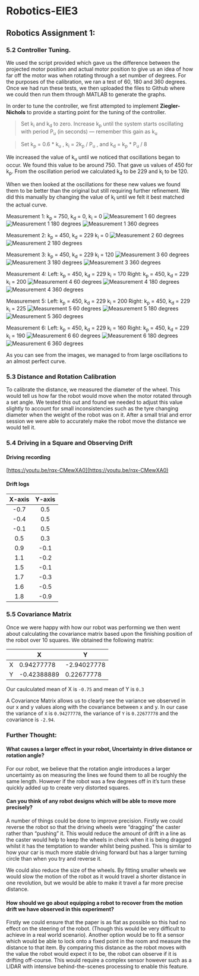 # Robotics-EIE3
## Robotics Assignment 1:

### 5.2 Controller Tuning.

We used the script provided which gave us the difference between the projected motor position and actual motor position to give us an idea of how far off the motor was when rotating through a set number of degrees. For the purposes of the calibration, we ran a test of 60, 180 and 360 degrees. Once we had run these tests, we then uploaded the files to Github where we could then run them through MATLAB to generate the graphs.

In order to tune the controller, we first attempted to implement **Ziegler-Nichols** to provide a starting point for the tuning of the controller.

> Set k<sub>i</sub> and k<sub>d</sub> to zero. Increase k<sub>p</sub> until the system starts oscillating with period P<sub>u</sub> (in seconds) — remember this gain as k<sub>u</sub>

> Set k<sub>p</sub> = 0.6 * k<sub>u</sub> , k<sub>i</sub> = 2k<sub>p</sub> / P<sub>u</sub> , and k<sub>d</sub> = k<sub>p</sub> * P<sub>u</sub> / 8


We increased the value of k<sub>u</sub> until we noticed that oscillations began to occur. We found this value to be around 750. That gave us values of 450 for k<sub>p</sub>. From the oscillation period we calculated k<sub>d</sub> to be 229 and k<sub>i</sub> to be 120.

When we then looked at the oscillations for these new values we found them to be better than the original but still requiring further refinement. We did this manually by changing the value of k<sub>i</sub> until we felt it best matched the actual curve.

Measurement 1: k<sub>p</sub> = 750, k<sub>d</sub> = 0, k<sub>i</sub> = 0
![Measurement 1 60 degrees](./graphs/motor_position_1_60.0.log.png)
![Measurement 1 180 degrees](./graphs/motor_position_1_180.0.log.png)
![Measurement 1 360 degrees](./graphs/motor_position_1_360.0.log.png)

Measurement 2: k<sub>p</sub> = 450, k<sub>d</sub> = 229 k<sub>i</sub> = 0
![Measurement 2 60 degrees](./graphs/motor_position_2_60.log.png)
![Measurement 2 180 degrees](./graphs/motor_position_2_180.log.png)

Measurement 3: k<sub>p</sub> = 450, k<sub>d</sub> = 229 k<sub>i</sub> = 120
![Measurement 3 60 degrees](./graphs/motor_position_3_60.log.png)
![Measurement 3 180 degrees](./graphs/motor_position_3_180.log.png)
![Measurement 3 360 degrees](./graphs/motor_position_3_360.log.png)

Measurement 4: Left: k<sub>p</sub> = 450, k<sub>d</sub> = 229 k<sub>i</sub> = 170 Right: k<sub>p</sub> = 450, k<sub>d</sub> = 229 k<sub>i</sub> = 200
![Measurement 4 60 degrees](./graphs/motor_position_4_60.log.png)
![Measurement 4 180 degrees](./graphs/motor_position_4_180.log.png)
![Measurement 4 360 degrees](./graphs/motor_position_4_360.log.png)

Measurement 5: Left: k<sub>p</sub> = 450, k<sub>d</sub> = 229 k<sub>i</sub> = 200 Right: k<sub>p</sub> = 450, k<sub>d</sub> = 229 k<sub>i</sub> = 225
![Measurement 5 60 degrees](./graphs/motor_position_5_60.log.png)
![Measurement 5 180 degrees](./graphs/motor_position_5_180.log.png)
![Measurement 5 360 degrees](./graphs/motor_position_5_360.log.png)

Measurement 6: Left: k<sub>p</sub> = 450, k<sub>d</sub> = 229 k<sub>i</sub> = 160 Right: k<sub>p</sub> = 450, k<sub>d</sub> = 229 k<sub>i</sub> = 190
![Measurement 6 60 degrees](./graphs/motor_position_6_60.log.png)
![Measurement 6 180 degrees](./graphs/motor_position_6_180.log.png)
![Measurement 6 360 degrees](./graphs/motor_position_6_360.log.png)

As you can see from the images, we managed to from large oscillations to an almost perfect curve.

### 5.3 Distance and Rotation Calibration

To calibrate the distance, we measured the diameter of the wheel. This would tell us how far the robot would move when the motor rotated through a set angle. We tested this out and found we needed to adjust this value slightly to account for small inconsistencies such as the tyre changing diameter when the weight of the robot was on it. After a small trial and error session we were able to accurately make the robot move the distance we would tell it.

### 5.4 Driving in a Square and Observing Drift

#### Driving recording
[https://youtu.be/rqx-CMewXA0](https://youtu.be/rqx-CMewXA0)

#### Drift logs
|  X-axis | Y-axis  |
|:-------:|:-------:|
|-0.7     |0.5     |
|-0.4     |0.5        |
|-0.1     |0.5      |
|0.5      |0.3     |
|0.9      |-0.1       |
|1.1      |-0.2     |
|1.5      |-0.1    |
|1.7      |-0.3     |
|1.6      |-0.5       |
|1.8      |-0.9       |


### 5.5 Covariance Matrix
Once we were happy with how our robot was performing we then went about calculating the covariance matrix based upon the finishing position of the robot over 10 squares. We obtained the following matrix:

|    |X           |Y           |
|----|------------|------------|
|X   | 0.94277778 |-2.94027778 |
|Y   | -0.42388889|0.22677778  |

Our caulculated mean of X is `-0.75` and mean of Y is `0.3`

A Covariance Matrix allows us to clearly see the variance we observed in our x and y values along with the covariance between x and y. In our case the variance of `X` is `0.94277778`, the variance of `Y` is `0.22677778` and the covariance is `-2.94`.

### Further Thought:

#### What causes a larger effect in your robot, Uncertainty in drive distance or rotation angle?

For our robot, we believe that the rotation angle introduces a larger uncertainty as on measuring the lines we found them to all be roughly the same length. However if the robot was a few degrees off in it’s turn these quickly added up to create very distorted squares.

#### Can you think of any robot designs which will be able to move more precisely?

A number of things could be done to improve precision. Firstly we could reverse the robot so that the driving wheels were “dragging” the caster rather than “pushing” it. This would reduce the amount of drift in a line as the caster would help to keep the wheels in check when it is being dragged whilst it has the temptation to wander whilst being pushed. This is similar to how your car is much more stable driving forward but has a larger turning circle than when you try and reverse it.

We could also reduce the size of the wheels. By fitting smaller wheels we would slow the motion of the robot as it would travel a shorter distance in one revolution, but we would be able to make it travel a far more precise distance.

#### How should we go about equipping a robot to recover from the motion drift we have observed in this experiment?

Firstly we could ensure that the paper is as flat as possible so this had no effect on the steering of the robot. (Though this would be very difficult to achieve in a real world scenario). Another option would be to fit a sensor which would be able to lock onto a fixed point in the room and measure the distance to that item. By comparing this distance as the robot moves with the value the robot would expect it to be, the robot can observe if it is drifting off-course. This would require a complex sensor however such as a LIDAR with intensive behind-the-scenes processing to enable this feature.
